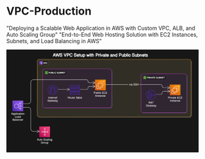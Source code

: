 # VPC-Production
 "Deploying a Scalable Web Application in AWS with Custom VPC, ALB, and Auto Scaling Group" "End-to-End Web Hosting Solution with EC2 Instances, Subnets, and Load Balancing in AWS"


![VPC Diagram](https://raw.githubusercontent.com/edgar-tc/VPC-Production/564593e830bb05bd1e4f72603f0dc382ce9bc2dc/diagram-export-11-1-2024-5_50_49-PM.png)



